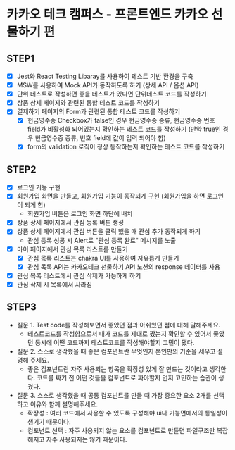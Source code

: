 # 카카오 테크 캠퍼스 - 프론트엔드 카카오 선물하기 편

## STEP1

- [x] Jest와 React Testing Libaray를 사용하여 테스트 기반 환경을 구축
- [x] MSW를 사용하여 Mock API가 동작하도록 하기 (상세 API / 옵션 API)
- [x] 단위 테스트로 작성하면 좋을 테스트가 있다면 단위테스트 코드를 작성하기
- [x] 상품 상세 페이지와 관련된 통합 테스트 코드를 작성하기
- [x] 결제하기 페이지의 Form과 관련된 통합 테스트 코드를 작성하기
  - [x] 현금영수증 Checkbox가 false인 경우 현금영수증 종류, 현금영수증 번호 field가 비활성화 되어있는지 확인하는 테스트 코드를 작성하기 (만약 true인 경우 현금영수증 종류, 번호 field에 값이 입력 되어야 함)
  - [x] form의 validation 로직이 정상 동작하는지 확인하는 테스트 코드를 작성하기

## STEP2

- [x] 로그인 기능 구현
- [x] 회원가입 화면을 만들고, 회원가입 기능이 동작되게 구현 (회원가입을 하면 로그인이 되게 함)
  - 회원가입 버튼은 로그인 화면 하단에 배치
- [x] 상품 상세 페이지에서 관심 등록 버튼 생성
- [x] 상품 상세 페이지에서 관심 버튼을 클릭 했을 때 관심 추가 동작되게 하기
  - 관심 등록 성공 시 Alert로 "관심 등록 완료" 메시지를 노출
- [x] 마이 페이지에서 관심 목록 리스트를 만들기
  - [x] 관심 목록 리스트는 chakra UI를 사용하여 자유롭게 만들기
  - [x] 관심 목록 API는 카카오테크 선물하기 API 노션의 response 데이터를 사용
- [x] 관심 목록 리스트에서 관심 삭제가 가능하게 하기
- [x] 관심 삭제 시 목록에서 사라짐

## STEP3

- 질문 1. Test code를 작성해보면서 좋았던 점과 아쉬웠던 점에 대해 말해주세요.
  - 테스트코드를 작성함으로서 내가 코드를 제대로 짰는지 확인할 수 있어서 좋았던 동시에 어떤 코드까지 테스트코드를 작성해야할지 고민이 됐다.
- 질문 2. 스스로 생각했을 때 좋은 컴포넌트란 무엇인지 본인만의 기준을 세우고 설명해 주세요.
  - 좋은 컴포넌트란 자주 사용되는 항목을 확장성 있게 잘 만드는 것이라고 생각한다. 코드를 짜기 전 어떤 것들을 컴포넌트로 짜야할지 먼저 고민하는 습관이 생겼다.
- 질문 3. 스스로 생각했을 때 공통 컴포넌트를 만들 때 가장 중요한 요소 2개를 선택하고 이유와 함께 설명해주세요.
  - 확장성 : 여러 코드에서 사용할 수 있도록 구성해야 ui나 기능면에서의 통일성이 생기기 때문이다.
  - 컴포넌트 선택 : 자주 사용되지 않는 요소를 컴포넌트로 만들면 파일구조만 복잡해지고 자주 사용되지는 않기 때문이다.
